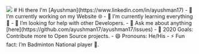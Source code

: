 <img src="https://media.giphy.com/media/xUyrMCdgrOL3ntbTvK/giphy.gif">
# Hi there I'm [Ayushman](https://www.linkedin.com/in/ayushman17)
- 🔭 I’m currently working on my Website 🌐
- 🌱 I’m currently learning everything 🤣
- 👯 I’m looking for help with other Developers.
- 💬 Ask me about anything [here](https://github.com/ayushman17/ayushman17/issues)
- 🥅 2020 Goals: Contribute more to Open Source projects.
- 😄 Pronouns: He/His
- ⚡ Fun fact: I’m Badminton National player 🏸.

